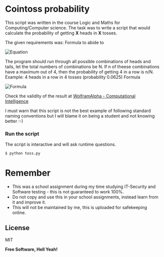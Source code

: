 # Cointoss probability

This script was written in the course Logic and Maths for Computing/Computer science.
The task was to write a script that would calculate the probability of getting **X** heads in **X** tosses.

The given requirements was:
Formula to abide to

![Equation](https://render.githubusercontent.com/render/math?math=P(n%2Ck)%20%3D%20%5Cleft(%5Cfrac%7Bk%7D%7Bn%7D%5Cright%20)%5Cleft(%5Cfrac%7B1%7D%7B2%7D%5Cright%20)%5E%7Bn%7D%5Cleft(1-%5Cfrac%7B1%7D%7B2%7D%5Cright%20)%5E%7Bk-n%7D%0A)

The program should run through all possible combinations of heads and tails, let the total numbers of combinations be N. If n of theese combinations have a maximum out of 4, then the probability of getting 4 in a row is n/N.
Example: 4 heads in a row in 4 tosses (probability 0.0625)
Formula

![Formula](https://render.githubusercontent.com/render/math?math=P(4%2C4)%20%3D%20%5Cleft(%5Cfrac%7B4%7D%7B4%7D%5Cright%20)%5Cleft(%5Cfrac%7B1%7D%7B2%7D%5Cright%20)%5E%7B4%7D%5Cleft(1-%5Cfrac%7B1%7D%7B2%7D%5Cright%20)%5E%7B4-4%7D%3D%5Cfrac%7B1%7D%7B16%7D%0A)

Check the validity of the result at [WolframAlpha - Computational Intelligence](https://www.wolframalpha.com/input/?i=P%28n%2Ck%29+%3D+%5Cleft%28%5Cfrac%7B4%7D%7B4%7D%5Cright+%29%5Cleft%28%5Cfrac%7B1%7D%7B2%7D%5Cright+%29%5E%7B4%7D%5Cleft%281-%5Cfrac%7B1%7D%7B2%7D%5Cright+%29%5E%7B4-4%7D)

I must warn that this script is not the best example of following standard naming conventions but I will blame it on being a student and not knowing better :-)

### Run the script
The script is interactive and will ask runtime questions.
```python
$ python toss.py
```

# Remember

  - This was a school assignment during my time studying IT-Security and Software testing - this is not guaranteed to work 100%.
  - Do not copy and use this in your school assignments, instead learn from it and improve it.
  - This will not be maintained by me, this is uploaded for safekeeping online.

License
----

MIT


**Free Software, Hell Yeah!**
